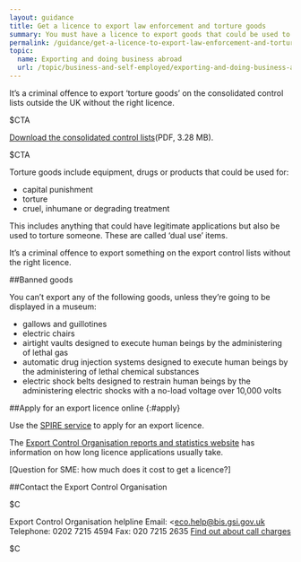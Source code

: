 ```yaml
---
layout: guidance
title: Get a licence to export law enforcement and torture goods
summary: You must have a licence to export goods that could be used to cause cruel, inhumane or degrading treatment to people.
permalink: /guidance/get-a-licence-to-export-law-enforcement-and-torture-goods.html
topic:
  name: Exporting and doing business abroad
  url: /topic/business-and-self-employed/exporting-and-doing-business-abroad.html
---
```


It’s a criminal offence to export ‘torture goods’ on the consolidated control lists outside the UK without the right licence.

$CTA

[Download the consolidated control lists](/government/uploads/system/uploads/attachment_data/file/488993/controllist20151225.pdf)(PDF, 3.28 MB).

$CTA

Torture goods include equipment, drugs or products that could be used for:

- capital punishment
- torture 
- cruel, inhumane or degrading treatment

This includes anything that could have legitimate applications but also be used to torture someone. These are called ‘dual use’ items.

It’s a criminal offence to export something on the export control lists without the right licence.

##Banned goods

You can’t export any of the following goods, unless they’re going to be displayed in a museum:

- gallows and guillotines
- electric chairs
- airtight vaults designed to execute human beings by the administering of lethal gas
- automatic drug injection systems designed to execute human beings by the administering of lethal chemical substances
- electric shock belts designed to restrain human beings by the administering electric shocks with a no-load voltage over 10,000 volts

##Apply for an export licence online
{:#apply}

Use the [SPIRE service](https://www.spire.bis.gov.uk/spire/fox/espire/LOGIN/login) to apply for an export licence.

The [Export Control Organisation reports and statistics website](https://www.exportcontroldb.bis.gov.uk) has information on how long licence applications usually take.

[Question for SME: how much does it cost to get a licence?]


##Contact the Export Control Organisation


$C

Export Control Organisation helpline
Email: <eco.help@bis.gsi.gov.uk
Telephone: 0202 7215 4594
Fax: 020 7215 2635
[Find out about call charges](/call-charges)

$C
